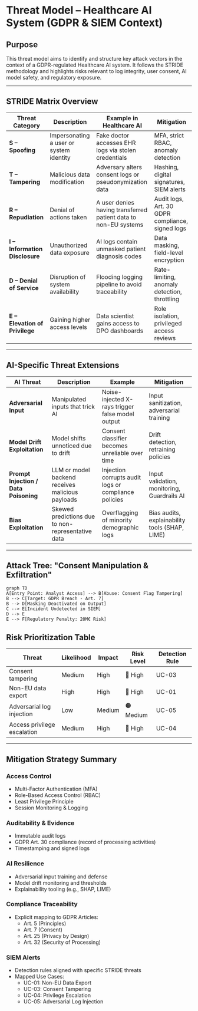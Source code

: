 # Threat Model – Healthcare AI System (GDPR & SIEM Context)

## Purpose

This threat model aims to identify and structure key attack vectors in the context of a GDPR-regulated Healthcare AI system. It follows the STRIDE methodology and highlights risks relevant to log integrity, user consent, AI model safety, and regulatory exposure.

---

## STRIDE Matrix Overview

| Threat Category | Description | Example in Healthcare AI | Mitigation |
|------------------|-------------|---------------------------|------------|
| **S – Spoofing** | Impersonating a user or system identity | Fake doctor accesses EHR logs via stolen credentials | MFA, strict RBAC, anomaly detection |
| **T – Tampering** | Malicious data modification | Adversary alters consent logs or pseudonymization data | Hashing, digital signatures, SIEM alerts |
| **R – Repudiation** | Denial of actions taken | A user denies having transferred patient data to non-EU systems | Audit logs, Art. 30 GDPR compliance, signed logs |
| **I – Information Disclosure** | Unauthorized data exposure | AI logs contain unmasked patient diagnosis codes | Data masking, field-level encryption |
| **D – Denial of Service** | Disruption of system availability | Flooding logging pipeline to avoid traceability | Rate-limiting, anomaly detection, throttling |
| **E – Elevation of Privilege** | Gaining higher access levels | Data scientist gains access to DPO dashboards | Role isolation, privileged access reviews |

---

## AI-Specific Threat Extensions

| AI Threat | Description | Example | Mitigation |
|-----------|-------------|---------|------------|
| **Adversarial Input** | Manipulated inputs that trick AI | Noise-injected X-rays trigger false model output | Input sanitization, adversarial training |
| **Model Drift Exploitation** | Model shifts unnoticed due to drift | Consent classifier becomes unreliable over time | Drift detection, retraining policies |
| **Prompt Injection / Data Poisoning** | LLM or model backend receives malicious payloads | Injection corrupts audit logs or compliance policies | Input validation, monitoring, Guardrails AI |
| **Bias Exploitation** | Skewed predictions due to non-representative data | Overflagging of minority demographic logs | Bias audits, explainability tools (SHAP, LIME) |

---

## Attack Tree: "Consent Manipulation & Exfiltration"

```mermaid
graph TD
A[Entry Point: Analyst Access] --> B[Abuse: Consent Flag Tampering]
B --> C[Target: GDPR Breach - Art. 7]
B --> D[Masking Deactivated on Output]
C --> E[Incident Undetected in SIEM]
D --> E
E --> F[Regulatory Penalty: 20M€ Risk]

```

## Risk Prioritization Table

| Threat                      | Likelihood | Impact | Risk Level | Detection Rule |
|-----------------------------|------------|--------|------------|----------------|
| Consent tampering           | Medium     | High   | 🔴 High     | UC-03          |
| Non-EU data export          | High       | High   | 🔴 High     | UC-01          |
| Adversarial log injection   | Low        | Medium | 🟠 Medium   | UC-05          |
| Access privilege escalation | Medium     | High   | 🔴 High     | UC-04          |

---

## Mitigation Strategy Summary

### Access Control
- Multi-Factor Authentication (MFA)
- Role-Based Access Control (RBAC)
- Least Privilege Principle
- Session Monitoring & Logging

### Auditability & Evidence
- Immutable audit logs
- GDPR Art. 30 compliance (record of processing activities)
- Timestamping and signed logs

### AI Resilience
- Adversarial input training and defense
- Model drift monitoring and thresholds
- Explainability tooling (e.g., SHAP, LIME)

### Compliance Traceability
- Explicit mapping to GDPR Articles:
  - Art. 5 (Principles)
  - Art. 7 (Consent)
  - Art. 25 (Privacy by Design)
  - Art. 32 (Security of Processing)

### SIEM Alerts
- Detection rules aligned with specific STRIDE threats
- Mapped Use Cases:
  - UC-01: Non-EU Data Export
  - UC-03: Consent Tampering
  - UC-04: Privilege Escalation
  - UC-05: Adversarial Log Injection
